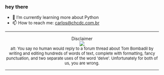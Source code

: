 ### hey there 

- :seedling: I’m currently learning more about Python
- :mailbox: How to reach me: carlos@chcdc.com.br


---


<!-- xkcd -->
<p align="center">Disclaimer</br><img src=https://imgs.xkcd.com/comics/disclaimer.png></br><font size =2>alt: You say no human would reply to a forum thread about Tom Bombadil by writing and editing hundreds of words of text, complete with formatting, fancy punctuation, and two separate uses of the word 'delve'. Unfortunately for both of us, you are wrong.</br></font></p></table></p> 


<!-- xkcd -->
---
